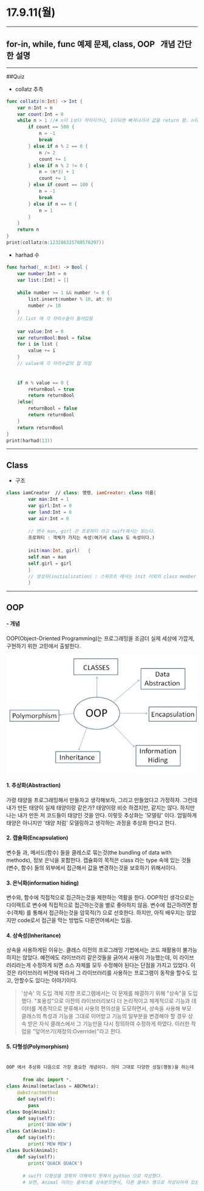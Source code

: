# 17.9.11(월)

---

## for-in, while, func 예제 문제, class, OOP   개념 간단한 설명 

---

##Quiz

- collatz 추측

```swift
func collatz(n:Int) -> Int {
    var n:Int = n
    var count:Int = 0
    while n > 1 //# n이 1보다 작아지거나, 1이되면 빠져나가서 값을 return 함. n이 1이 되는 경우는 n이 2일때, n이 1일때. {
        if count == 500 {
            n = -1
            break
        } else if n % 2 == 0 {
            n /= 2
            count += 1
        } else if n % 2 != 0 {
            n = (n*3) + 1
            count += 1
        } else if count == 100 {
            n = -1
            break
        } else if n == 0 {
            n = 1
        }
    }
    return n     
}
print(collatz(n:123286325789578297))
```

- harhad 수

```swift
func harhad(_ n:Int) -> Bool {
    var number:Int = n
    var list:[Int] = []
    
    while number >= 1 && number != 0 {
        list.insert(number % 10, at: 0)
        number /= 10
    }
    // list 에 각 자리수들이 들어있음
    
    var value:Int = 0
    var returnBool:Bool = false
    for i in list {
        value += i
    }
    // value에 각 자리수값의 합 저장
    
    
    if n % value == 0 {
        returnBool = true
        return returnBool
    }else{ 
        returnBool = false
        return returnBool
    }
    return returnBool
}
print(harhad(13))
```
---


## Class 

- 구조

 
```swift
class iamCreator  // class: 명령, iamCreator: class 이름{
 		var man:Int = 1  
 		var girl:Int = 0
 		var land:Int = 0
 		var air:Int = 0
 		
 		// 변수 man, girl 은 프로퍼티 라고 swift에서는 읽는다.
 		프로퍼티 : 객체가 가지는 속성(여기서 class 도 속성이다.)
 		
 		init(man:Int, girl)   {
 		self.man = man
 		self.girl = girl
 		}
 		// 생성자(initialization) : 스위프트 에서는 init 이외의 class member 에 초기값을 지정해주어야 오류가 발생하지않음. 
 		}
```
---

## OOP 

#### - 개념 <br>

OOP(Object-Oriented Programming)는 프로그래밍을 조금더 실제 세상에 가깝게, 구현하기 위한 고민에서 출발한다. 

![screen](/study/image/OOP.jpg)

#### 1. 추상화(Abstraction) <br>

가령 태양을 프로그래밍해서 만들자고 생각해보자, 그리고 만들었다고 가정하자. 그런데 내가 만든 태양이 실제 태양이랑 같은가? 태양이랑 비슷 하겠지만, 같지는 않다. 하지만 나는 내가 만든 저 코드들이 태양인 것을 안다. 이렇듯 추상화는 '모델링' 이다. 엄밀하게 태양은 아니지만 '태양 처럼' 모델링하고 생각하는 과정을 추상화 한다고 한다.

#### 2. 캡슐화(Encapsulation) <br> 

 변수들 과, 메서드(함수) 들을 클레스로 묶는것(the bundling of data with methods), 정보 은닉을 포함한다. 캡슐화의 목적은 class 라는 type 속에 있는 것들(변수, 함수) 들의 외부에서 접근해서 값을 변경하는것을 보호하기 위해서이다.

#### 3. 은닉화(information hiding) <br> 

변수와, 함수에 직접적으로 접근하는것을 제한하는 역활을 한다. OOP적인 생각으로는 다이렉트로 변수에 직접적으로 접근하는것을 별로 좋아하지 않음. 변수에 접근하려면 함수(객체) 를 통해서 접근하는것을 암묵적(?) 으로 선호한다. 하지만, 아직 배우지는 않았지만 code로서 접근을 막는 방법도 다른언어에서는 있음.

#### 4. 상속성(Inheritance) <br>

상속을 사용하게된 이유는. 클레스 이전의 프로그래밍 기법에서는 코드 재활용이 불가능하지는 않았다. 예전에도 라이브러리 같은것들을 긁어서 사용이 가능했는데, 이 라이브러리라는게 수정하게 되면 소스 자체를 모두 수정해야 된다는 단점을 가지고 있었다. 이것은 라이브러리 버전에 따라서 그 라이브러리를 사용하는 프로그램이 동작을 할수도 있고, 안할수도 있다는 이야기이다.
 
> '상속' 의 도입 객체 지향 프로그램에서는 이 문제를 해결하기 위해 "상속"을 도입 했다. "포용성"으로 이전의 라이브러리보다 더 논리적이고 체계적으로 기능과 데이터를 계층적으로 분류해서 사용의 편의성을 도모하면서, 상속을 사용해 부모 클래스의 특성과 기능을 그대로 이어받고 기능의 일부분을 변경해야 할 경우 상속 받은 자식 클래스에서 그 기능만을 다시 정의하여 수정하게 하였다. 이러한 작업을 "덮어쓰기(재정의:Override)"라고 한다.

#### 5. 다형성(Polymorphism) <br>

```python

OOP 에서 추상화 다음으로 가장 중요한 개념이다. 의미 그대로 다양한 성질(행동)을 하는데

      from abc import *. 
class Animal(metaclass = ABCMeta):
    @abstractmethod
    def say(self):
        pass
class Dog(Animal):
    def say(self):
        print('BOW-WOW')
class Cat(Animal):
    def say(self):
        print('MEW MEW')
class Duck(Animal):
    def say(self):
        print('QUACK QUACK')
       
      # swift 다형성을 정확히 이해하지 못해서 python 으로 작성했다.
      # 보면, Animal 이라는 클레스를 상속받으면서, 다른 클레스 명으로 작성되어져 있음. 최상위 클레스는 Animal 이면서, 다른 이름의 클레스들이 똑같은 구조를 가지고있음. 맨 처음 정의해준 구조를 벗어나게 작성을 하면 오류가 나면서, 사전에 code 작성시에 실수를 미연에 방지해줄수 있다..
```      
